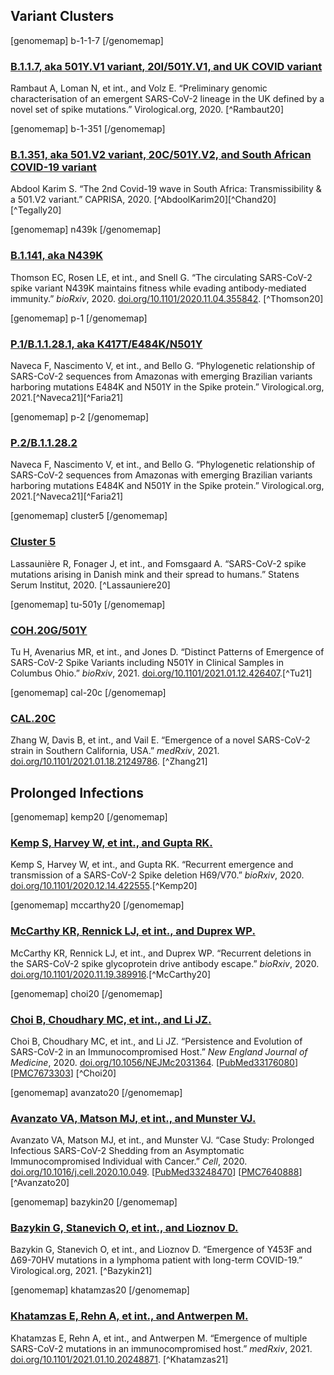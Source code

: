 ## Variant Clusters

<div style="clear: both; height: 0;" />

<section id="sec_b-1-1-7" class="figure-section wrap">

<div class="figure-image">

[genomemap]
b-1-1-7
[/genomemap]

</div>

<div class="figure-caption">

### [B.1.1.7, aka 501Y.V1 variant, 20I/501Y.V1, and UK COVID variant](#sec_b-1-1-7)

Rambaut A, Loman N, et int., and Volz E. “Preliminary genomic characterisation of an emergent SARS-CoV-2 lineage in the UK defined by a novel set of spike mutations.” Virological.org, 2020. [^Rambaut20]

</div>

</section>


<section id="sec_b-1-351" class="figure-section wrap">

<div class="figure-image">

[genomemap]
b-1-351
[/genomemap]

</div>

<div class="figure-caption">

### [B.1.351, aka 501.V2 variant, 20C/501Y.V2, and South African COVID-19 variant](#sec_b-1-351)

Abdool Karim S. “The 2nd Covid-19 wave in South Africa: Transmissibility & a 501.V2 variant.” CAPRISA, 2020. [^AbdoolKarim20][^Chand20][^Tegally20]

</div>

</section>


<section id="sec_n439k" class="figure-section wrap">

<div class="figure-image">

[genomemap]
n439k
[/genomemap]

</div>

<div class="figure-caption">

### [B.1.141, aka N439K](#sec_n439k)

Thomson EC, Rosen LE, et int., and Snell G. “The circulating SARS-CoV-2 spike variant N439K maintains fitness while evading antibody-mediated immunity.” _bioRxiv_, 2020. [doi.org/10.1101/2020.11.04.355842](https://doi.org/10.1101/2020.11.04.355842). [^Thomson20]

</div>

</section>


<section id="sec_p-1" class="figure-section wrap">

<div class="figure-image">

[genomemap]
p-1
[/genomemap]

</div>

<div class="figure-caption">

### [P.1/B.1.1.28.1, aka K417T/E484K/N501Y](#sec_p-1)

Naveca F, Nascimento V, et int., and Bello G. “Phylogenetic relationship of SARS-CoV-2 sequences from Amazonas with emerging Brazilian variants harboring mutations E484K and N501Y in the Spike protein.” Virological.org, 2021.[^Naveca21][^Faria21]

</div>

</section>


<section id="sec_p-2" class="figure-section wrap">

<div class="figure-image">

[genomemap]
p-2
[/genomemap]

</div>

<div class="figure-caption">

### [P.2/B.1.1.28.2](#sec_p-2)
Naveca F, Nascimento V, et int., and Bello G. “Phylogenetic relationship of SARS-CoV-2 sequences from Amazonas with emerging Brazilian variants harboring mutations E484K and N501Y in the Spike protein.” Virological.org, 2021.[^Naveca21][^Faria21]

</div>

</section>


<section id="sec_cluster5" class="figure-section wrap">

<div class="figure-image">

[genomemap]
cluster5
[/genomemap]

</div>

<div class="figure-caption">

### [Cluster 5](#sec_cluster5)
Lassaunière R, Fonager J, et int., and Fomsgaard A. “SARS-CoV-2 spike mutations arising in Danish mink and their spread to humans.” Statens Serum Institut, 2020. [^Lassauniere20]

</div>

</section>


<section id="sec_tu-501y" class="figure-section wrap">

<div class="figure-image">

[genomemap]
tu-501y
[/genomemap]

</div>

<div class="figure-caption">

### [COH.20G/501Y](#sec_tu-501y)
Tu H, Avenarius MR, et int., and Jones D. “Distinct Patterns of Emergence of SARS-CoV-2 Spike Variants including N501Y in Clinical Samples in Columbus Ohio.” _bioRxiv_, 2021. [doi.org/10.1101/2021.01.12.426407](https://doi.org/10.1101/2021.01.12.426407).[^Tu21]

</div>

</section>

<section id="sec_cal-20c" class="figure-section wrap">

<div class="figure-image">

[genomemap]
cal-20c
[/genomemap]

</div>

<div class="figure-caption">

### [CAL.20C](#sec_cal-20c)

Zhang W, Davis B, et int., and Vail E. “Emergence of a novel SARS-CoV-2 strain in Southern California, USA.” _medRxiv_, 2021. [doi.org/10.1101/2021.01.18.21249786](https://doi.org/10.1101/2021.01.18.21249786). [^Zhang21]

</div>

</section>

## Prolonged Infections


<section id="sec_kemp20" class="figure-section wrap">

<div class="figure-image">

[genomemap]
kemp20
[/genomemap]

</div>

<div class="figure-caption">

### [Kemp S, Harvey W, et int., and Gupta RK.](#sec_kemp20)

Kemp S, Harvey W, et int., and Gupta RK. “Recurrent emergence and transmission of a SARS-CoV-2 Spike deletion H69/V70.” _bioRxiv_, 2020. [doi.org/10.1101/2020.12.14.422555](https://doi.org/10.1101/2020.12.14.422555).[^Kemp20]

</div>

</section>


<section id="sec_mccarthy20" class="figure-section wrap">

<div class="figure-image">

[genomemap]
mccarthy20
[/genomemap]

</div>

<div class="figure-caption">

### [McCarthy KR, Rennick LJ, et int., and Duprex WP.](#sec_mccarthy20)

McCarthy KR, Rennick LJ, et int., and Duprex WP. “Recurrent deletions in the SARS-CoV-2 spike glycoprotein drive antibody escape.” _bioRxiv_, 2020. [doi.org/10.1101/2020.11.19.389916](https://doi.org/10.1101/2020.11.19.389916).[^McCarthy20]

</div>

</section>


<section id="sec_choi20" class="figure-section wrap">

<div class="figure-image">

[genomemap]
choi20
[/genomemap]

</div>

<div class="figure-caption">

### [Choi B, Choudhary MC, et int., and Li JZ.](#sec_choi20)

Choi B, Choudhary MC, et int., and Li JZ. “Persistence and Evolution of SARS-CoV-2 in an Immunocompromised Host.” _New England Journal of Medicine_, 2020. [doi.org/10.1056/NEJMc2031364](https://doi.org/10.1056/NEJMc2031364). \[[PubMed33176080](https://www.ncbi.nlm.nih.gov/pubmed/33176080/)\] \[[PMC7673303](https://www.ncbi.nlm.nih.gov/pmc/articles/PMC7673303/)\] [^Choi20]


</div>

</section>


<section id="sec_avanzato20" class="figure-section wrap">

<div class="figure-image">

[genomemap]
avanzato20
[/genomemap]

</div>

<div class="figure-caption">

### [Avanzato VA, Matson MJ, et int., and Munster VJ.](#sec_avanzato20)

Avanzato VA, Matson MJ, et int., and Munster VJ. “Case Study: Prolonged Infectious SARS-CoV-2 Shedding from an Asymptomatic Immunocompromised Individual with Cancer.” _Cell_, 2020. [doi.org/10.1016/j.cell.2020.10.049](https://doi.org/10.1016/j.cell.2020.10.049). \[[PubMed33248470](https://www.ncbi.nlm.nih.gov/pubmed/33248470/)\] \[[PMC7640888](https://www.ncbi.nlm.nih.gov/pmc/articles/PMC7640888/)\] [^Avanzato20]

</div>

</section>


<section id="sec_bazykin20" class="figure-section wrap">

<div class="figure-image">

[genomemap]
bazykin20
[/genomemap]

</div>

<div class="figure-caption">

### [Bazykin G, Stanevich O, et int., and Lioznov D.](#sec_bazykin20)

Bazykin G, Stanevich O, et int., and Lioznov D. “Emergence of Y453F and Δ69-70HV mutations in a lymphoma patient with long-term COVID-19.” Virological.org, 2021. [^Bazykin21]

</div>

</section>


<section id="sec_khatamzas20" class="figure-section wrap">

<div class="figure-image">

[genomemap]
khatamzas20
[/genomemap]

</div>

<div class="figure-caption">

### [Khatamzas E, Rehn A, et int., and Antwerpen M.](#sec_khatamzas20)

Khatamzas E, Rehn A, et int., and Antwerpen M. “Emergence of multiple SARS-CoV-2 mutations in an immunocompromised host.” _medRxiv_, 2021. [doi.org/10.1101/2021.01.10.20248871](https://doi.org/10.1101/2021.01.10.20248871). [^Khatamzas21]

</div>

</section>
